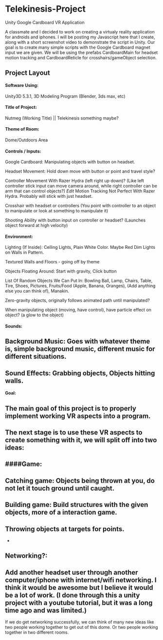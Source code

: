 # Telekinesis-Project
Unity Google Cardboard VR Application

A classmate and I decided to work on creating a virtualy reality application for androids and iphones. I will be posting my Javascript here that I create, along with a short screenshot video to demonstrate the script in Unity. Our goal is to create many simple scripts with the Google Cardboard magnet input we are given. We will be using the prefabs CardboardMain for headset motion tracking and CardboardReticle for crosshairs/gameObject selection.

## Project Layout


#### Software Using: 
Unity3D 5.3.1, 3D Modeling Program (Blender, 3ds max, etc)

#### Title of Project: 
Nutmeg (Working Title) ||
Telekinesis something maybe?

#### Theme of Room:
Dome/Outdoors Area 

#### Controls / Inputs:
	
Google Cardboard: Manipulating objects with button on headset.

Headset Movement: Hold down move with button or point and travel style?

Controller Movement With Razer Hydra (left right up down)? (Like left controller stick input can move camera around, while right controller can be arm that can control objects?)	*Edit* Motion Tracking Not Perfect With Razer Hydra. Probably will stick with just headset.

Crosshair with headset or controllers (You point with controller to an object to manipulate or look at something to manipulate it)

Shooting Ability with button input on controller or headset? (Launches object forward at high velocity)

#### Environment:

Lighting (If Inside): Ceiling Lights, Plain White Color. Maybe Red Dim Lights on Walls in Pattern.

Textured Walls and Floors - going off by theme

Objects Floating Around: Start with gravity, Click button 

List Of Random Objects We Can Put In: 
	Bowling Ball,
	Lamp,
	Chairs,
	Table,
	Tire,
	Shoes,
	Pictures,
	Fruits/Food (Apple, Banana, Oranges),
	(Add anything else you can think of),
	Manakin.

Zero-gravity objects, originally follows animated path until manipulated?

When manipulating object (moving, have control), have particle effect on object? (a glow to the object)
    
    
#### Sounds:

Background Music: Goes with whatever theme is, simple background music, different music for different situations.
-
Sound Effects: Grabbing objects, Objects hitting walls.
-

#### Goal:
The main goal of this project is to properly implement working VR aspects into a program.
-
The next stage is to use these VR aspects to create something with it, we will split off into two ideas: 
-
####Game:
-
Catching game: Objects being thrown at you, do not let it touch ground until caught.
-
Building game: Build structures with the given objects, more of a interaction game.
-
Throwing objects at targets for points.
-
-
Networking?:
-
Add another headset user through another computer/iphone with internet/wifi networking. I think it would be awesome but I believe it would be a lot of work. (I done through this a unity project with a youtube tutorial, but it was a long time ago and was limited.)
-
If we do get networking successfully, we can think of many new ideas like two people working together to get out of this dome. Or two people working together in two different rooms. 
